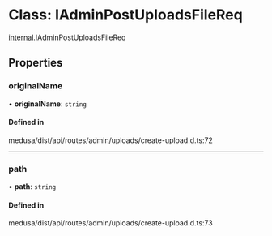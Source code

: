 # Class: IAdminPostUploadsFileReq

[internal](../modules/internal-31.md).IAdminPostUploadsFileReq

## Properties

### originalName

• **originalName**: `string`

#### Defined in

medusa/dist/api/routes/admin/uploads/create-upload.d.ts:72

___

### path

• **path**: `string`

#### Defined in

medusa/dist/api/routes/admin/uploads/create-upload.d.ts:73
